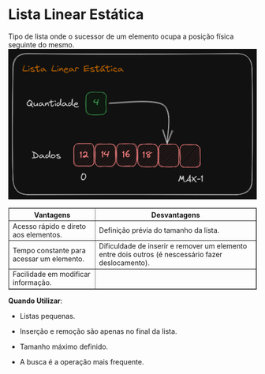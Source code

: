 # Lista Linear Estática
 Tipo de lista onde o sucessor de um elemento ocupa
 a posição física seguinte do mesmo.
 <img src="image/lista_linear_estatica.png"></img>

<table border="1">
    <tr>
        <th>Vantagens</th>
        <th>Desvantagens</th>
    </tr>
    <tr>
        <td>Acesso rápido e direto aos elementos.</td>
        <td>Definição prévia do tamanho da lista.</td>
    </tr>
    <tr>
        <td>Tempo constante para acessar um elemento.</td>
        <td>Dificuldade de inserir e remover um elemento entre dois outros (é nescessário fazer deslocamento).</td>
    </tr>
    <tr>
        <td>Facilidade em modificar informação.</td>
        <td></td>
    </tr>

</table>

    
__Quando Utilizar__:

- Listas pequenas.

- Inserção e remoção são apenas no final da lista.

- Tamanho máximo definido.

- A busca é a operação mais frequente.
